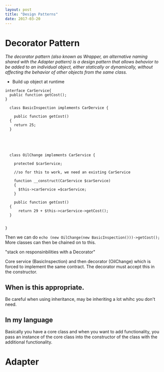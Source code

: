 ```yaml
---
layout: post
title: "Design Patterns"
date: 2017-03-20
---
```


# Decorator Pattern


*The decorator pattern (also known as Wrapper, an alternative naming shared with the Adapter pattern) is a design pattern that allows behavior to be added to an individual object, either statically or dynamically, without affecting the behavior of other objects from the same class.*

  * Build up object at runtime
  
  
  ```
  interface CarService{
    public function getCost();
  }
  
    class BasicInspection implements CarDervice {

      public function getCost()
    {
      return 25;
    }  
    
    
    
    
    
    class OilChange implements CarService {
    
      protected $carService;
      
      //so for this to work, we need an existing CarService
      
      function __construct(CarService $carService)
      {
        $this->carService =$carService;
      }
    
      public function getCost()
    {
        return 29 + $this->carService->getCost();
    }
    
    
  }
  ```
  
  Then we can do ```echo (new OilChange(new BasicInspection()))->getCost();```
  More classes can then be chained on to this. 
  

  "stack on responsinbilities with a Decorator"
  
  Core service (BasicInspection)  and then decorator (OilChange) which is forced to implement the same contract.
  The decorator must accept this in the constructor.
  
  
  ## When is this appropriate.
  
  Be careful when using inheritance, may be inheriting a lot whihc you don't need.
  
  
  ## In my language
  
  Basically you have a core class and when you want to add functionality, you pass an instance of the core class into the constructor of the class with 
  the additional functionality.
  
  
  
  
  # Adapter 
  
  
  
  
